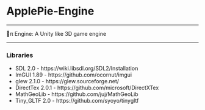 # ApplePie-Engine
<hr>
🍎π Engine: A Unity like 3D game engine
<hr>
<h3>Libraries</h3>
<ul>
    <li>SDL 2.0 - https://wiki.libsdl.org/SDL2/Installation</li>
    <li>ImGUI 1.89 - https://github.com/ocornut/imgui</li>
    <li>glew 2.1.0 - https://glew.sourceforge.net/</li>
    <li>DirectTex 2.0.1 - https://github.com/microsoft/DirectXTex</li>
    <li>MathGeoLib - https://github.com/juj/MathGeoLib</li>
    <li>Tiny_GLTF 2.0 - https://github.com/syoyo/tinygltf</li>
</ul>
